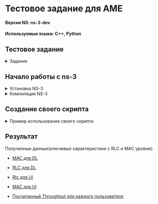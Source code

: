 
# Тестовое задание для AME
#### Версия NS: ns-3-dev
#### Используемые языки: C++, Python

## Тестовое задание
<details><summary>Задание</summary>

**Основное задание**
* Установить NS-3 и скомпилировать.
* С помощью документации NS-3 сделать минимальный LTE сценарий:

    * Есть eNB и два абонента.
    * Траффик Full Buffer (пакеты идут в обе стороны бесконечно).
    * В LTE модуле сконфигурирован планировщик пакетов pf-ff-mac-scheduler.
    * В LTE модуле сконфигурирован вывод ключевых характеристик с Rlc и MAC уровня.
  
* Запустить сценарий и получить вывод ключевых характеристик.

**Основное задание**
Написать скрипт, который по полученному выводу ключевых характеристик с Rlc уровня 
посчитает Throughput в DL и в UL для каждого пользователя отдельно и выведет его на экран.

</details>

## Начало работы с ns-3
<details><summary> Установка NS-3</summary>
  
* Нужно склонировать репозиторй из Github:
```Shell
 git clone https://gitlab.com/nsnam/ns-3-dev.git
 ```

* Перемещаемся в папку с ns-3:
```Shell
cd ns-3-dev
```

</details>

<details><summary>Компиляция NS-3</summary>
  
* Необходимо ввести следующую команду в корневом каталоге для того, чтобы настроить сборку ns-3 с включением примеров  и тестов
```Shell
./ns3 configure --enable-examples --enable-tests
```
* Затем собираем проект ns-3:
```Shell
./ns3 build
```
* После завершения запускаем тесты, чтобы проверить свой билд:
```Shell
 ./test.py
```

</details>

## Создание своего скрипта
<details><summary> Пример использование своего скрипта</summary>

* Создаем свой файл в папке scratch. Запускаем командой:

```Shell
./ns3 run lte_scenario.cc
```
</details>

## Результат

Полученные данные(ключевые характеристики с RLC и MAC уровня):
* [MAC для DL](https://github.com/MargQ/ns3_YADRO/blob/master/DlMacStats.txt)
* [RLC для DL](https://github.com/MargQ/ns3_YADRO/blob/master/DlRlcStats.txt)
* [Rlc для Ul](https://github.com/MargQ/ns3_YADRO/blob/master/UlRlcStats.txt)
* [MAC для Ul](https://github.com/MargQ/ns3_YADRO/blob/master/UlMacStats.txt)

* [Посчитанный Throughput для каждого пользователя](https://github.com/MargQ/ns3_YADRO/blob/master/thrpt.png)
